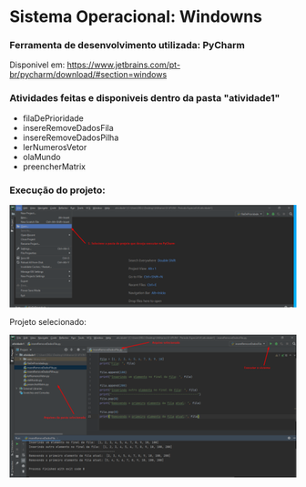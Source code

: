# Sistema Operacional: Windowns

### Ferramenta de desenvolvimento utilizada: PyCharm
  Disponivel em:  https://www.jetbrains.com/pt-br/pycharm/download/#section=windows
  
 ### Atividades feitas e disponiveis dentro da pasta "atividade1"
 * filaDePrioridade
 * insereRemoveDadosFila
 * insereRemoveDadosPilha
 * lerNumerosVetor
 * olaMundo
 * preencherMatrix
  
  
### Execução do projeto:

![alt text](https://github.com/mateus2810/atividadesIa/blob/master/imagens/abrindoProjeto.png)

Projeto selecionado:

![alt text](https://github.com/mateus2810/atividadesIa/blob/master/imagens/projetoAberto.png)

